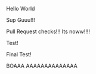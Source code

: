 Hello World

Sup Guuu!!!

Pull Request checks!!!
Its noww!!!!

Test!

Final Test!

BOAAA
AAAAAAAAAAAAAA